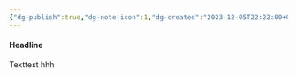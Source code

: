 ```yaml
---
{"dg-publish":true,"dg-note-icon":1,"dg-created":"2023-12-05T22:22:00+08:00","dg-updated":"2023-12-06T022:03:00+08:00","tags":["Test","Text"],"dg-path":"Test/TestText.md","permalink":"/Test/TestText/","dgPassFrontmatter":true,"noteIcon":1,"created":"2023-12-05T22:22:00+08:00","updated":"2023-12-06T022:03:00+08:00"}
---
```



#### Headline

Texttest
hhh